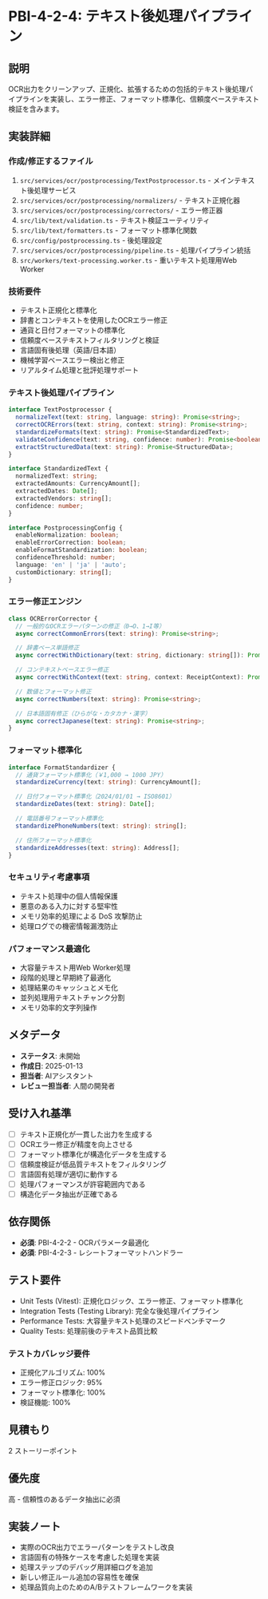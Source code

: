 # PBI-4-2-4: テキスト後処理パイプライン

## 説明

OCR出力をクリーンアップ、正規化、拡張するための包括的テキスト後処理パイプラインを実装し、エラー修正、フォーマット標準化、信頼度ベーステキスト検証を含みます。

## 実装詳細

### 作成/修正するファイル

1. `src/services/ocr/postprocessing/TextPostprocessor.ts` - メインテキスト後処理サービス
2. `src/services/ocr/postprocessing/normalizers/` - テキスト正規化器
3. `src/services/ocr/postprocessing/correctors/` - エラー修正器
4. `src/lib/text/validation.ts` - テキスト検証ユーティリティ
5. `src/lib/text/formatters.ts` - フォーマット標準化関数
6. `src/config/postprocessing.ts` - 後処理設定
7. `src/services/ocr/postprocessing/pipeline.ts` - 処理パイプライン統括
8. `src/workers/text-processing.worker.ts` - 重いテキスト処理用Web Worker

### 技術要件

- テキスト正規化と標準化
- 辞書とコンテキストを使用したOCRエラー修正
- 通貨と日付フォーマットの標準化
- 信頼度ベーステキストフィルタリングと検証
- 言語固有後処理（英語/日本語）
- 機械学習ベースエラー検出と修正
- リアルタイム処理と批評処理サポート

### テキスト後処理パイプライン

```typescript
interface TextPostprocessor {
  normalizeText(text: string, language: string): Promise<string>;
  correctOCRErrors(text: string, context: string): Promise<string>;
  standardizeFormats(text: string): Promise<StandardizedText>;
  validateConfidence(text: string, confidence: number): Promise<boolean>;
  extractStructuredData(text: string): Promise<StructuredData>;
}

interface StandardizedText {
  normalizedText: string;
  extractedAmounts: CurrencyAmount[];
  extractedDates: Date[];
  extractedVendors: string[];
  confidence: number;
}

interface PostprocessingConfig {
  enableNormalization: boolean;
  enableErrorCorrection: boolean;
  enableFormatStandardization: boolean;
  confidenceThreshold: number;
  language: 'en' | 'ja' | 'auto';
  customDictionary: string[];
}
```

### エラー修正エンジン

```typescript
class OCRErrorCorrector {
  // 一般的なOCRエラーパターンの修正（0→O、1→I等）
  async correctCommonErrors(text: string): Promise<string>;

  // 辞書ベース単語修正
  async correctWithDictionary(text: string, dictionary: string[]): Promise<string>;

  // コンテキストベースエラー修正
  async correctWithContext(text: string, context: ReceiptContext): Promise<string>;

  // 数値とフォーマット修正
  async correctNumbers(text: string): Promise<string>;

  // 日本語固有修正（ひらがな・カタカナ・漢字）
  async correctJapanese(text: string): Promise<string>;
}
```

### フォーマット標準化

```typescript
interface FormatStandardizer {
  // 通貨フォーマット標準化（￥1,000 → 1000 JPY）
  standardizeCurrency(text: string): CurrencyAmount[];

  // 日付フォーマット標準化（2024/01/01 → ISO8601）
  standardizeDates(text: string): Date[];

  // 電話番号フォーマット標準化
  standardizePhoneNumbers(text: string): string[];

  // 住所フォーマット標準化
  standardizeAddresses(text: string): Address[];
}
```

### セキュリティ考慮事項

- テキスト処理中の個人情報保護
- 悪意のある入力に対する堅牢性
- メモリ効率的処理による DoS 攻撃防止
- 処理ログでの機密情報漏洩防止

### パフォーマンス最適化

- 大容量テキスト用Web Worker処理
- 段階的処理と早期終了最適化
- 処理結果のキャッシュとメモ化
- 並列処理用テキストチャンク分割
- メモリ効率的文字列操作

## メタデータ

- **ステータス**: 未開始
- **作成日**: 2025-01-13
- **担当者**: AIアシスタント
- **レビュー担当者**: 人間の開発者

## 受け入れ基準

- [ ] テキスト正規化が一貫した出力を生成する
- [ ] OCRエラー修正が精度を向上させる
- [ ] フォーマット標準化が構造化データを生成する
- [ ] 信頼度検証が低品質テキストをフィルタリング
- [ ] 言語固有処理が適切に動作する
- [ ] 処理パフォーマンスが許容範囲内である
- [ ] 構造化データ抽出が正確である

## 依存関係

- **必須**: PBI-4-2-2 - OCRパラメータ最適化
- **必須**: PBI-4-2-3 - レシートフォーマットハンドラー

## テスト要件

- Unit Tests (Vitest): 正規化ロジック、エラー修正、フォーマット標準化
- Integration Tests (Testing Library): 完全な後処理パイプライン
- Performance Tests: 大容量テキスト処理のスピードベンチマーク
- Quality Tests: 処理前後のテキスト品質比較

### テストカバレッジ要件

- 正規化アルゴリズム: 100%
- エラー修正ロジック: 95%
- フォーマット標準化: 100%
- 検証機能: 100%

## 見積もり

2 ストーリーポイント

## 優先度

高 - 信頼性のあるデータ抽出に必須

## 実装ノート

- 実際のOCR出力でエラーパターンをテストし改良
- 言語固有の特殊ケースを考慮した処理を実装
- 処理ステップのデバッグ用詳細ログを追加
- 新しい修正ルール追加の容易性を確保
- 処理品質向上のためのA/Bテストフレームワークを実装
